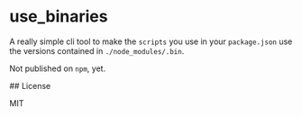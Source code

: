 # use_binaries

A really simple cli tool to make the `scripts` you use in your `package.json`
use the versions contained in `./node_modules/.bin`.

Not published on `npm`, yet.

## License

MIT